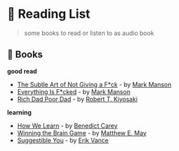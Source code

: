 # 📖 Reading List

> some books to read or listen to as audio book

## 📗 Books

**good read**

* [The Subtle Art of Not Giving a F*ck](https://amzn.to/3gWn9it) - by [Mark Manson](https://www.amazon.in/Mark-Manson/e/B00BIJOMOC)
* [Everything Is F*cked](https://amzn.to/32WVyZw) - by [Mark Manson](https://www.amazon.in/Mark-Manson/e/B00BIJOMOC)
* [Rich Dad Poor Dad](https://amzn.to/31WLBvH) - by [Robert T. Kiyosaki](https://www.amazon.in/Robert-T-Kiyosaki/e/B001H6GV90/ref=dp_byline_cont_ebooks_1)


**learning**

* [How We Learn](https://amzn.to/31Yopgt) - by [Benedict Carey](https://www.amazon.in/Benedict-Carey/e/B00OVT3WBA)
* [Winning the Brain Game](https://amzn.to/3bufLcX) - by [Matthew E. May](https://www.amazon.in/Matthew-E-May/e/B001IGSLV0/ref=dp_byline_cont_ebooks_1)
* [Suggestible You](https://amzn.to/31WPr8c) - by [Erik Vance](https://www.amazon.in/Erik-Vance/e/B0052EOAIC)
<!-- * []() - by []() -->
<!-- * []() - by []() -->

<!-- ## 🗄️ Other -->